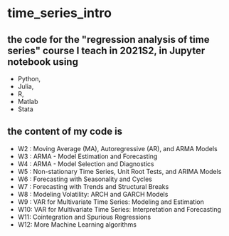 # time_series_intro

## the code for the "regression analysis of time series" course I teach in 2021S2, in Jupyter notebook using 

* Python,
* Julia, 
* R, 
* Matlab 
* Stata 

## the content of my code is

* W2 : Moving Average (MA), Autoregressive (AR), and ARMA Models
* W3 : ARMA - Model Estimation and Forecasting
* W4 : ARMA - Model Selection and Diagnostics
* W5 : Non-stationary Time Series, Unit Root Tests, and ARIMA Models
* W6 : Forecasting with Seasonality and Cycles
* W7 : Forecasting with Trends and Structural Breaks
* W8 : Modeling Volatility: ARCH and GARCH Models
* W9 : VAR for Multivariate Time Series: Modeling and Estimation
* W10: VAR for Multivariate Time Series: Interpretation and Forecasting
* W11: Cointegration and Spurious Regressions
* W12: More Machine Learning algorithms
